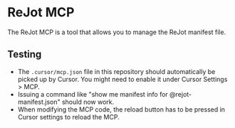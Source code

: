 # ReJot MCP

The ReJot MCP is a tool that allows you to manage the ReJot manifest file.

## Testing

- The `.cursor/mcp.json` file in this repository should automatically be picked up by Cursor. You
  might need to enable it under Cursor Settings > MCP.
- Issuing a command like "show me manifest info for @rejot-manifest.json" should now work.
- When modifying the MCP code, the reload button has to be pressed in Cursor settings to reload the
  MCP.
